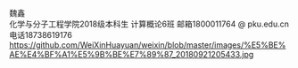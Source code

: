 魏鑫  
化学与分子工程学院2018级本科生
计算概论6班
邮箱1800011764 @ pku.edu.cn
电话18738619176
https://github.com/WeiXinHuayuan/weixin/blob/master/images/%E5%BE%AE%E4%BF%A1%E5%9B%BE%E7%89%87_20180921205433.jpg

